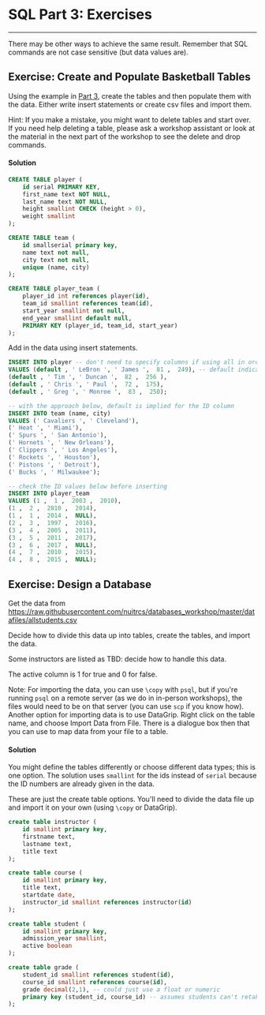 # SQL Part 3: Exercises
----

There may be other ways to achieve the same result.  Remember that SQL commands are not case sensitive (but data values are).

## Exercise: Create and Populate Basketball Tables

Using the example in [Part 3](part3.md#an-example), create the tables and then populate them with the data.  Either write insert statements or create csv files and import them.

Hint: If you make a mistake, you might want to delete tables and start over.  If you need help deleting a table, please ask a workshop assistant or look at the material in the next part of the workshop to see the delete and drop commands.

#### Solution

```sql
CREATE TABLE player (
	id serial PRIMARY KEY,
	first_name text NOT NULL,
	last_name text NOT NULL,
	height smallint CHECK (height > 0), 
	weight smallint
);

CREATE TABLE team (
	id smallserial primary key, 
	name text not null,
	city text not null,
	unique (name, city)
);

CREATE TABLE player_team (
	player_id int references player(id),
	team_id smallint references team(id), 
	start_year smallint not null, 
	end_year smallint default null,
	PRIMARY KEY (player_id, team_id, start_year)
);
```

Add in the data using insert statements.

```sql
INSERT INTO player -- don't need to specify columns if using all in order
VALUES (default , ' LeBron ', ' James ',  81 ,  249), -- default indicates to assign the value
(default , ' Tim ', ' Duncan ',  82 ,  256 ),
(default , ' Chris ', ' Paul ',  72 ,  175),
(default , ' Greg ', ' Monroe ',  83 ,  250);

-- with the approach below, default is implied for the ID column
INSERT INTO team (name, city)
VALUES (' Cavaliers ', ' Cleveland'),
(' Heat ', ' Miami'),
(' Spurs ', ' San Antonio'),
(' Hornets ', ' New Orleans'),
(' Clippers ', ' Los Angeles'),
(' Rockets ', ' Houston'),
(' Pistons ', ' Detroit'),
(' Bucks ', ' Milwaukee');

-- check the ID values below before inserting
INSERT INTO player_team 
VALUES (1 ,  1 ,  2003 ,  2010),
(1 ,  2 ,  2010 ,  2014),
(1 ,  1 ,  2014 ,  NULL),
(2 ,  3 ,  1997 ,  2016),
(3 ,  4 ,  2005 ,  2011),
(3 ,  5 ,  2011 ,  2017),
(3 ,  6 ,  2017 ,  NULL),
(4 ,  7 ,  2010 ,  2015),
(4 ,  8 ,  2015 ,  NULL);
```


## Exercise: Design a Database

Get the data from https://raw.githubusercontent.com/nuitrcs/databases_workshop/master/datafiles/allstudents.csv

Decide how to divide this data up into tables, create the tables, and import the data.

Some instructors are listed as TBD: decide how to handle this data.

The active column is 1 for true and 0 for false.  

Note: For importing the data, you can use `\copy` with `psql`, but if you're running `psql` on a remote server (as we do in in-person workshops), the files would need to be on that server (you can use `scp` if you know how).  Another option for importing data is to use DataGrip.  Right click on the table name, and choose Import Data from File.  There is a dialogue box then that you can use to map data from your file to a table.  

#### Solution

You might define the tables differently or choose different data types; this is one option.  The solution uses `smallint` for the ids instead of `serial` because the ID numbers are already given in the data.

These are just the create table options.  You'll need to divide the data file up and import it on your own (using `\copy` or DataGrip).  

```sql
create table instructor (
	id smallint primary key,
	firstname text,
	lastname text,
	title text
);

create table course (
	id smallint primary key,
	title text,
	startdate date,
	instructor_id smallint references instructor(id)
);

create table student (
	id smallint primary key,
	admission_year smallint,
	active boolean
);

create table grade (
	student_id smallint references student(id),
	course_id smallint references course(id),
	grade decimal(2,1), -- could just use a float or numeric
	primary key (student_id, course_id) -- assumes students can't retake courses
);

```





